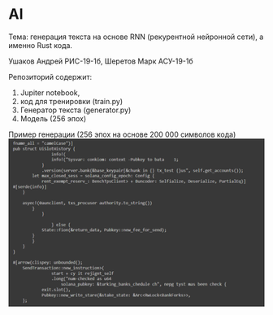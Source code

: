 # AI
Тема: генерация текста на основе RNN (рекурентной нейронной сети), а именно Rust кода.

Ушаков Андрей РИС-19-1б, Шеретов Марк АСУ-19-1б

Репозиторий содержит:
1) Jupiter notebook, 
2) код для тренировки (train.py) 
3) Генератор текста (generator.py)
4) Модель (256 эпох)

Пример генерации (256 эпох на основе 200 000 символов кода)
![alt text](example.png "Example")

